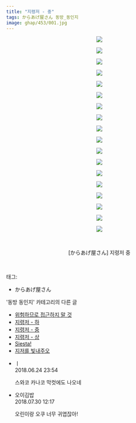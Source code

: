 ```yaml
---
title: "지령저 - 중"
tags: からあげ屋さん 동방_동인지
image: ghap/453/001.jpg
---
```

<div class="article">
<p style="text-align: center; clear: none; float: none;"><img src="{{ site.nasurl }}/ghap/453/001.jpg"/></p>
<p style="text-align: center; clear: none; float: none;"><img src="{{ site.nasurl }}/ghap/453/002.jpg"/></p>
<p style="text-align: center; clear: none; float: none;"><img src="{{ site.nasurl }}/ghap/453/003.jpg"/></p>
<p style="text-align: center; clear: none; float: none;"><img src="{{ site.nasurl }}/ghap/453/004.jpg"/></p>
<p style="text-align: center; clear: none; float: none;"><img src="{{ site.nasurl }}/ghap/453/005.jpg"/></p>
<p style="text-align: center; clear: none; float: none;"><img src="{{ site.nasurl }}/ghap/453/006.jpg"/></p>
<p style="text-align: center; clear: none; float: none;"><img src="{{ site.nasurl }}/ghap/453/007.jpg"/></p>
<p style="text-align: center; clear: none; float: none;"><img src="{{ site.nasurl }}/ghap/453/008.jpg"/></p>
<p style="text-align: center; clear: none; float: none;"><img src="{{ site.nasurl }}/ghap/453/009.jpg"/></p>
<p style="text-align: center; clear: none; float: none;"><img src="{{ site.nasurl }}/ghap/453/010.jpg"/></p>
<p style="text-align: center; clear: none; float: none;"><img src="{{ site.nasurl }}/ghap/453/011.jpg"/></p>
<p style="text-align: center; clear: none; float: none;"><img src="{{ site.nasurl }}/ghap/453/012.jpg"/></p>
<p style="text-align: center; clear: none; float: none;"><img src="{{ site.nasurl }}/ghap/453/013.jpg"/></p>
<p style="text-align: center; clear: none; float: none;"><img src="{{ site.nasurl }}/ghap/453/014.jpg"/></p>
<p style="text-align: center; clear: none; float: none;"><img src="{{ site.nasurl }}/ghap/453/015.jpg"/></p>
<p style="text-align: center; clear: none; float: none;"><img src="{{ site.nasurl }}/ghap/453/016.jpg"/></p>
<p style="text-align: center; clear: none; float: none;"><img src="{{ site.nasurl }}/ghap/453/017.jpg"/></p>
<p style="text-align: center; clear: none; float: none;"><img src="{{ site.nasurl }}/ghap/453/018.jpg"/></p>
<p style="text-align: center; clear: none; float: none;"><br/></p>
<p style="text-align: center; clear: none; float: none;">[からあげ屋さん] 지령저 중</p>
<p><br/></p>
</div><div class="tagTrail">
<p>태그: </p>
<ul>
<li>からあげ屋さん</li>
</ul>
</div><div class="another">
<p>'동방 동인지' 카테고리의 다른 글</p>
<ul>
<li><a href="/2016-06-21-ghap_455">위험하므로 접근하지 말 것</a></li>
<li><a href="/2016-06-21-ghap_454">지령저 - 하</a></li>
<li><a href="/2016-06-21-ghap_453">지령저 - 중</a></li>
<li><a href="/2016-06-21-ghap_452">지령저 - 상</a></li>
<li><a href="/2016-06-21-ghap_451">Siesta!</a></li>
<li><a href="/2016-06-21-ghap_450">지저를 빛내주오</a></li>
</ul>
</div><div class="cb_module cb_fluid">
<div class="cb_wrt cb_profile">
<div class="comment">
<ul>
<li class="cb_thumb_off" id="comment15276364">
<div class="cb_comment_area">
<div class="cb_info_area">
<div class="cb_section">
<span class="cb_nick_name">ㅣ</span>
</div>
<div class="cb_section">
<span class="cb_date">2018.06.24 23:54 </span>
</div>
</div>
<div class="cb_dsc_comment">
<p class="cb_dsc">
											스와코 카나코 막컷에도 나오네
										</p>
</div>
</div></li>
<li class="cb_thumb_off" id="comment15296853">
<div class="cb_comment_area">
<div class="cb_info_area">
<div class="cb_section">
<span class="cb_nick_name">오이김밥</span>
</div>
<div class="cb_section">
<span class="cb_date">2018.07.30 12:17 </span>
</div>
</div>
<div class="cb_dsc_comment">
<p class="cb_dsc">
											오린이랑 오쿠 너무 귀엽잖아!
										</p>
</div>
</div></li>
</ul>
</div>
</div><!-- commentList close -->
</div>